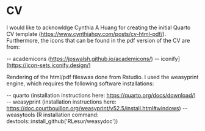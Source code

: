 # CV
 
I would like to acknowldge Cynthia A Huang for creating the initial Quarto CV template (https://www.cynthiahqy.com/posts/cv-html-pdf/). 
Furthermore, the icons that can be found in the pdf version of the CV are from:

-- academicons (https://jpswalsh.github.io/academicons/)
-- iconify](https://icon-sets.iconify.design/)



Rendering of the html/pdf fileswas done from Rstudio. I used the weasyprint engine, which requires the following software installations:

-- quarto (installation instructions here: https://quarto.org/docs/download/)
-- weasyprint (installation instructions here: https://doc.courtbouillon.org/weasyprint/v52.5/install.html#windows)
-- weasytools (R installation command: devtools::install_github('RLesur/weasydoc'))

